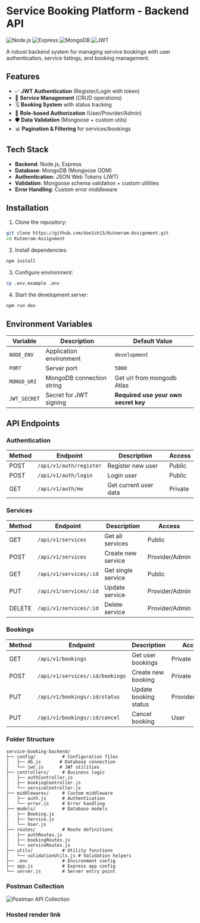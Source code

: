 # Service Booking Platform - Backend API

![Node.js](https://img.shields.io/badge/Node.js-14.x%2B-green)
![Express](https://img.shields.io/badge/Express-4.x-blue)
![MongoDB](https://img.shields.io/badge/MongoDB-5.x%2B-green)
![JWT](https://img.shields.io/badge/JWT-Auth-orange)

A robust backend system for managing service bookings with user authentication, service listings, and booking management.

## Features

- ✅ **JWT Authentication** (Register/Login with token)
- 📝 **Service Management** (CRUD operations)
- 🗓️ **Booking System** with status tracking
- 🔐 **Role-based Authorization** (User/Provider/Admin)
- 🛡️ **Data Validation** (Mongoose + custom utils)
- 📊 **Pagination & Filtering** for services/bookings

## Tech Stack

- **Backend**: Node.js, Express
- **Database**: MongoDB (Mongoose ODM)
- **Authentication**: JSON Web Tokens (JWT)
- **Validation**: Mongoose schema validation + custom utilities
- **Error Handling**: Custom error middleware

## Installation

1. Clone the repository:
```bash
git clone https://github.com/dan1sh15/Kuteeram-Assignment.git
cd Kuteeram-Assignment
```
2. Install dependencies:
```bash
npm install
```
3. Configure environment:
```bash
cp .env.example .env
```
4. Start the development server:
```bash
npm run dev
```

## Environment Variables

| Variable       | Description                     | Default Value                          |
|----------------|---------------------------------|----------------------------------------|
| `NODE_ENV`     | Application environment         | `development`                          |
| `PORT`         | Server port                     | `5000`                                 |
| `MONGO_URI`    | MongoDB connection string       | Get url from mongodb Atlas             |
| `JWT_SECRET`   | Secret for JWT signing          | **Required use your own secret key**   |

## API Endpoints

### Authentication

| Method | Endpoint                  | Description                | Access    |
|--------|---------------------------|----------------------------|-----------|
| POST   | `/api/v1/auth/register`   | Register new user          | Public    |
| POST   | `/api/v1/auth/login`      | Login user                 | Public    |
| GET    | `/api/v1/auth/me`         | Get current user data      | Private   |

### Services

| Method | Endpoint                  | Description                | Access          |
|--------|---------------------------|----------------------------|-----------------|
| GET    | `/api/v1/services`        | Get all services           | Public          |
| POST   | `/api/v1/services`        | Create new service         | Provider/Admin  |
| GET    | `/api/v1/services/:id`    | Get single service         | Public          |
| PUT    | `/api/v1/services/:id`    | Update service             | Provider/Admin  |
| DELETE | `/api/v1/services/:id`    | Delete service             | Provider/Admin  |

### Bookings

| Method | Endpoint                          | Description                | Access          |
|--------|-----------------------------------|----------------------------|-----------------|
| GET    | `/api/v1/bookings`                | Get user bookings          | Private         |
| POST   | `/api/v1/services/:id/bookings`   | Create new booking         | Private         |
| PUT    | `/api/v1/bookings/:id/status`     | Update booking status      | Provider/Admin  |
| PUT    | `/api/v1/bookings/:id/cancel`     | Cancel booking             | User            |

### Folder Structure
```
service-booking-backend/
├── config/          # Configuration files
│   ├── db.js       # Database connection
│   └── jwt.js      # JWT utilities
├── controllers/     # Business logic
│   ├── authController.js
│   ├── bookingController.js
│   └── serviceController.js
├── middlewares/     # Custom middleware
│   ├── auth.js      # Authentication
│   └── error.js     # Error handling
├── models/          # Database models
│   ├── Booking.js
│   ├── Service.js
│   └── User.js
├── routes/          # Route definitions
│   ├── authRoutes.js
│   ├── bookingRoutes.js
│   └── serviceRoutes.js
├── utils/           # Utility functions
│   └── validationUtils.js # Validation helpers
├── .env             # Environment config
├── app.js           # Express app config
└── server.js        # Server entry point
```

### Postman Collection
![Postman API Collection](https://documenter.getpostman.com/view/30543263/2sB2ixju9v)

### Hosted render link
